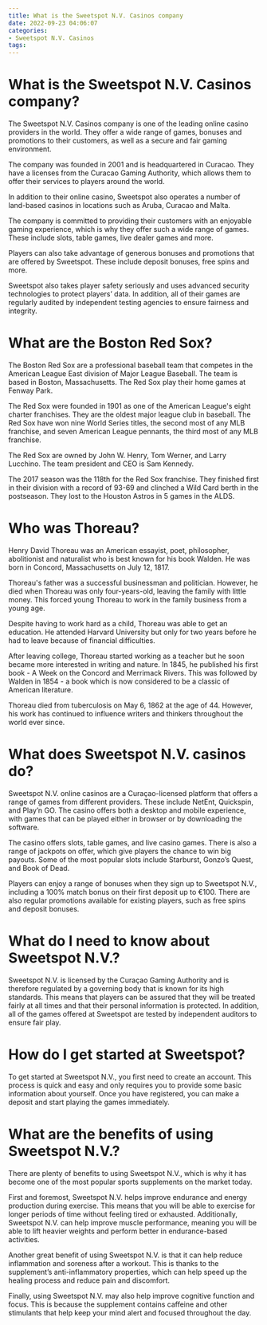 ```yaml
---
title: What is the Sweetspot N.V. Casinos company
date: 2022-09-23 04:06:07
categories:
- Sweetspot N.V. Casinos
tags:
---
```



#  What is the Sweetspot N.V. Casinos company?

The Sweetspot N.V. Casinos company is one of the leading online casino providers in the world. They offer a wide range of games, bonuses and promotions to their customers, as well as a secure and fair gaming environment.

The company was founded in 2001 and is headquartered in Curacao. They have a licenses from the Curacao Gaming Authority, which allows them to offer their services to players around the world.

In addition to their online casino, Sweetspot also operates a number of land-based casinos in locations such as Aruba, Curacao and Malta.

The company is committed to providing their customers with an enjoyable gaming experience, which is why they offer such a wide range of games. These include slots, table games, live dealer games and more.

Players can also take advantage of generous bonuses and promotions that are offered by Sweetspot. These include deposit bonuses, free spins and more.

Sweetspot also takes player safety seriously and uses advanced security technologies to protect players’ data. In addition, all of their games are regularly audited by independent testing agencies to ensure fairness and integrity.

#  What are the Boston Red Sox?

The Boston Red Sox are a professional baseball team that competes in the American League East division of Major League Baseball. The team is based in Boston, Massachusetts. The Red Sox play their home games at Fenway Park.

The Red Sox were founded in 1901 as one of the American League's eight charter franchises. They are the oldest major league club in baseball. The Red Sox have won nine World Series titles, the second most of any MLB franchise, and seven American League pennants, the third most of any MLB franchise.

The Red Sox are owned by John W. Henry, Tom Werner, and Larry Lucchino. The team president and CEO is Sam Kennedy.

The 2017 season was the 118th for the Red Sox franchise. They finished first in their division with a record of 93-69 and clinched a Wild Card berth in the postseason. They lost to the Houston Astros in 5 games in the ALDS.

#  Who was Thoreau?

Henry David Thoreau was an American essayist, poet, philosopher, abolitionist and naturalist who is best known for his book Walden. He was born in Concord, Massachusetts on July 12, 1817.

Thoreau's father was a successful businessman and politician. However, he died when Thoreau was only four-years-old, leaving the family with little money. This forced young Thoreau to work in the family business from a young age.

Despite having to work hard as a child, Thoreau was able to get an education. He attended Harvard University but only for two years before he had to leave because of financial difficulties.

After leaving college, Thoreau started working as a teacher but he soon became more interested in writing and nature. In 1845, he published his first book - A Week on the Concord and Merrimack Rivers. This was followed by Walden in 1854 - a book which is now considered to be a classic of American literature.

Thoreau died from tuberculosis on May 6, 1862 at the age of 44. However, his work has continued to influence writers and thinkers throughout the world ever since.

#  What does Sweetspot N.V. casinos do?

Sweetspot N.V. online casinos are a Curaçao-licensed platform that offers a range of games from different providers. These include NetEnt, Quickspin, and Play’n GO. The casino offers both a desktop and mobile experience, with games that can be played either in browser or by downloading the software.

The casino offers slots, table games, and live casino games. There is also a range of jackpots on offer, which give players the chance to win big payouts. Some of the most popular slots include Starburst, Gonzo’s Quest, and Book of Dead.

Players can enjoy a range of bonuses when they sign up to Sweetspot N.V., including a 100% match bonus on their first deposit up to €100. There are also regular promotions available for existing players, such as free spins and deposit bonuses.

# What do I need to know about Sweetspot N.V.?

Sweetspot N.V. is licensed by the Curaçao Gaming Authority and is therefore regulated by a governing body that is known for its high standards. This means that players can be assured that they will be treated fairly at all times and that their personal information is protected. In addition, all of the games offered at Sweetspot are tested by independent auditors to ensure fair play.

# How do I get started at Sweetspot?

To get started at Sweetspot N.V., you first need to create an account. This process is quick and easy and only requires you to provide some basic information about yourself. Once you have registered, you can make a deposit and start playing the games immediately.

#  What are the benefits of using Sweetspot N.V.?

There are plenty of benefits to using Sweetspot N.V., which is why it has become one of the most popular sports supplements on the market today.

First and foremost, Sweetspot N.V. helps improve endurance and energy production during exercise. This means that you will be able to exercise for longer periods of time without feeling tired or exhausted. Additionally, Sweetspot N.V. can help improve muscle performance, meaning you will be able to lift heavier weights and perform better in endurance-based activities.

Another great benefit of using Sweetspot N.V. is that it can help reduce inflammation and soreness after a workout. This is thanks to the supplement’s anti-inflammatory properties, which can help speed up the healing process and reduce pain and discomfort.

Finally, using Sweetspot N.V. may also help improve cognitive function and focus. This is because the supplement contains caffeine and other stimulants that help keep your mind alert and focused throughout the day.